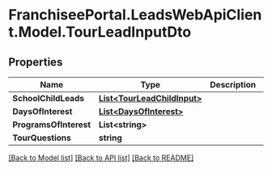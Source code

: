 # FranchiseePortal.LeadsWebApiClient.Model.TourLeadInputDto

## Properties

Name | Type | Description | Notes
------------ | ------------- | ------------- | -------------
**SchoolChildLeads** | [**List&lt;TourLeadChildInput&gt;**](TourLeadChildInput.md) |  | [optional] 
**DaysOfInterest** | [**List&lt;DaysOfInterest&gt;**](DaysOfInterest.md) |  | [optional] 
**ProgramsOfInterest** | **List&lt;string&gt;** |  | [optional] 
**TourQuestions** | **string** |  | [optional] 

[[Back to Model list]](../README.md#documentation-for-models) [[Back to API list]](../README.md#documentation-for-api-endpoints) [[Back to README]](../README.md)

